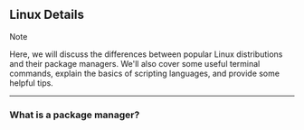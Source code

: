 ## Linux Details

> [!NOTE]
> Here, we will discuss the differences between popular Linux distributions and their package managers. We'll also cover some useful terminal commands, explain the basics of scripting languages, and provide some helpful tips.

---

### What is a package manager?
